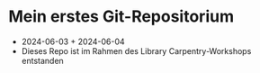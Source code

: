 # Mein erstes Git-Repositorium

- 2024-06-03 + 2024-06-04
- Dieses Repo ist im Rahmen des Library Carpentry-Workshops entstanden
